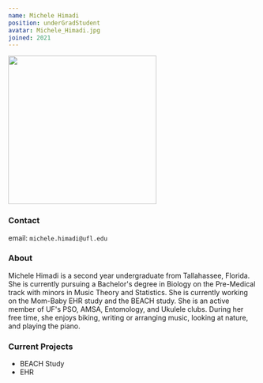 ```yaml
---
name: Michele Himadi
position: underGradStudent
avatar: Michele_Himadi.jpg
joined: 2021
---
```


<img width="300" src="{{site.baseurl}}/images/people/{{page.avatar}}" data-action="zoom">

### Contact

email: `michele.himadi@ufl.edu` <br>


### About

Michele Himadi is a second year undergraduate from Tallahassee, Florida. She is currently pursuing a Bachelor's degree in Biology on the Pre-Medical track with minors in Music Theory and Statistics. She is currently working on the Mom-Baby EHR study and the BEACH study. She is an active member of UF's PSO, AMSA, Entomology, and Ukulele clubs. During her free time, she enjoys biking, writing or arranging music, looking at nature, and playing the piano.


### Current Projects

- BEACH Study
- EHR 
